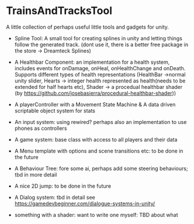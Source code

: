 # TrainsAndTracksTool
A little collection of perhaps useful little tools and gadgets for unity.

- Spline Tool: A small tool for creating splines in unity and letting things follow the generated track. (dont use it, there is a better free package in the store -> Dreamteck Splines)

- A Healthbar Component: an implementation for a health system, includes events for onDamage, onHeal, onHealthChange and onDeath. Supports different types of health representations (HealthBar ->normal unity slider, Hearts -> integer health represented as health(needs to be extended for half hearts etc), Shader -> a procedual healthbar shader (by https://github.com/josebasierra/procedural-healthbar-shader))

- A playerController with a Movement State Machine
    & A data driven scriptable object system for stats

- An input system: using rewired? perhaps also an implementation to use phones as controllers


- A game system: base class with access to all players and their data


- A Menu template with options and scene transitions etc: to be done in the future

- A Behaviour Tree: fore some ai, perhaps add some steering behaviours; tbd in more detail

- A nice 2D jump: to be done in the future

- A Dialog system: tbd in detail see https://gamedevbeginner.com/dialogue-systems-in-unity/

- something with a shader: want to write one myself: TBD about what

